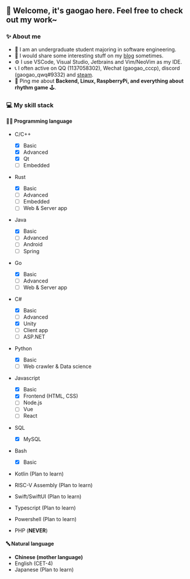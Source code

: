 ## 🍵 Welcome, it's gaogao here. Feel free to check out my work~

### ✨ About me

- 📖 I am an undergraduate student majoring in software engineering.
- 📝 I would share some interesting stuff on my [blog](https://blog.gaogaoqwq.com) sometimes.
- ⚙️ I use VSCode, Visual Studio, Jetbrains and Vim/NeoVim as my IDE.
- 📞 I often active on QQ (1137058302), Wechat (gaogao_cccp), discord (gaogao_qwq#9332) and [steam](https://steamcommunity.com/id/gaogao_qwq).
- 💬 Ping me about **Backend, Linux, RaspberryPi, and everything about rhythm game** 🕹️.

### 💻 My skill stack

#### 👨‍💻 Programming language

- C/C++
  
  - [x] Basic
  - [x] Advanced
  - [x] Qt
  - [ ] Embedded
- Rust

  - [x] Basic
  - [ ] Advanced
  - [ ] Embedded
  - [ ] Web & Server app
- Java
  
  - [x] Basic
  - [ ] Advanced
  - [ ] Android
  - [ ] Spring
- Go
  
	- [x] Basic
	- [ ] Advanced
	- [ ] Web & Server app
- C#

	- [x] Basic 
	- [ ] Advanced
	- [x] Unity
	- [ ] Client app
	- [ ] ASP.NET
- Python
  
  - [x] Basic
  - [ ] Web crawler & Data science
- Javascript
  
	- [x] Basic
	- [x] Frontend (HTML, CSS)
	- [ ] Node.js
	- [ ] Vue
	- [ ] React
- SQL
  
	- [x] MySQL
- Bash
  
	- [x] Basic
- Kotlin (Plan to learn)
- RISC-V Assembly (Plan to learn)
- Swift/SwiftUI (Plan to learn)
- Typescript (Plan to learn)
- Powershell (Plan to learn)
- PHP (**NEVER**)

#### 🔤 Natural language
- **Chinese (mother language)**
- English	(CET-4)
- Japanese (Plan to learn)
